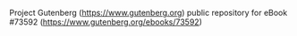 Project Gutenberg (https://www.gutenberg.org) public repository for eBook #73592 (https://www.gutenberg.org/ebooks/73592)
